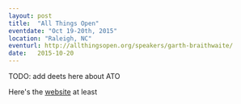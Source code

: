 ```yaml
---
layout: post
title:  "All Things Open"
eventdate: "Oct 19-20th, 2015"
location: "Raleigh, NC"
eventurl: http://allthingsopen.org/speakers/garth-braithwaite/
date:   2015-10-20
---
```

TODO: add deets here about ATO

Here's the [website](http://allthingsopen.org/speakers/garth-braithwaite/) at least
